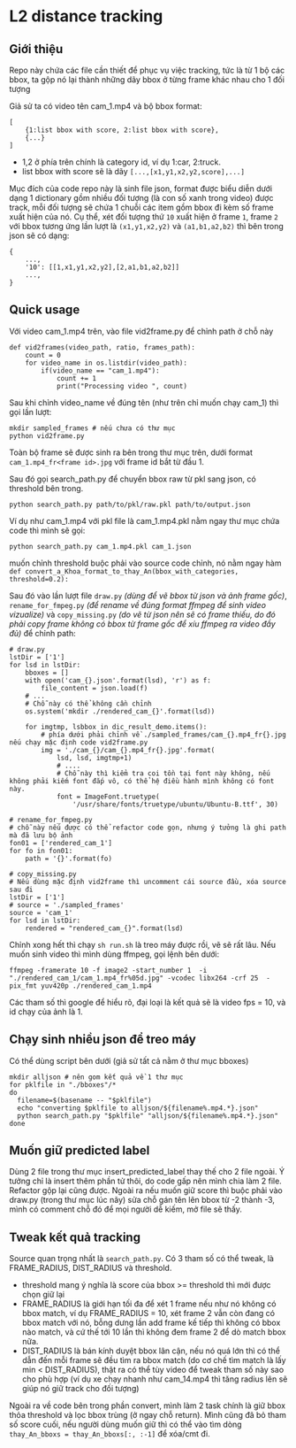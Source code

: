 # L2 distance tracking

## Giới thiệu

Repo này chứa các file cần thiết để phục vụ việc tracking, tức là từ 1 bộ các bbox, ta gộp nó lại thành những dãy bbox ở từng frame khác nhau cho 1 đối tượng

Giả sử ta có video tên cam_1.mp4 và bộ bbox format:

```{json}
[
    {1:list bbox with score, 2:list bbox with score},
    {...}
]
```

- 1,2 ở phía trên chính là category id, ví dụ 1:car, 2:truck.
- list bbox with score sẽ là dãy `[...,[x1,y1,x2,y2,score],...]`

Mục đích của code repo này là sinh file json, format được biểu diễn dưới dạng 1 dictionary gồm nhiều đối tượng (là con số xanh trong video) được track, mỗi đối tượng sẽ chứa 1 chuỗi các item gồm bbox đi kèm số frame xuất hiện của nó. Cụ thể, xét đối tượng thứ `10` xuất hiện ở frame `1`, frame `2` với bbox tương ứng lần lượt là `(x1,y1,x2,y2)` và `(a1,b1,a2,b2)` thì bên trong json sẽ có dạng:

```
{
    ...,
    '10': [[1,x1,y1,x2,y2],[2,a1,b1,a2,b2]]
    ...,
}
```

## Quick usage

Với video cam_1.mp4 trên, vào file vid2frame.py để chỉnh path ở chỗ này

```{python}
def vid2frames(video_path, ratio, frames_path):
    count = 0
    for video_name in os.listdir(video_path):
        if(video_name == "cam_1.mp4"):  
            count += 1
            print("Processing video ", count)
```

Sau khi chỉnh video_name về đúng tên (như trên chỉ muốn chạy cam_1) thì gọi lần lượt:

```{sh}
mkdir sampled_frames # nếu chưa có thư mục
python vid2frame.py
```

Toàn bộ frame sẽ được sinh ra bên trong thư mục trên, dưới format
`cam_1.mp4_fr<frame id>.jpg` với frame id bắt từ đầu 1.

Sau đó gọi search_path.py để chuyển bbox raw từ pkl sang json, có threshold bên trong.

```{sh}
python search_path.py path/to/pkl/raw.pkl path/to/output.json
```

Ví dụ như cam_1.mp4 với pkl file là cam_1.mp4.pkl nằm ngay thư mục chứa code thì mình sẽ gọi:

```
python search_path.py cam_1.mp4.pkl cam_1.json
```

muốn chỉnh threshold buộc phải vào source code chỉnh, nó nằm ngay hàm `def convert_a_Khoa_format_to_thay_An(bbox_with_categories, threshold=0.2):`

Sau đó vào lần lượt file `draw.py` _(dùng để vẽ bbox từ json và ảnh frame gốc)_, `rename_for_fmpeg.py` _(để rename về đúng format ffmpeg để sinh video vizualize)_ và `copy_missing.py` _(do vẽ từ json nên sẽ có frame thiếu, do đó phải copy frame không có bbox từ frame gốc để xíu ffmpeg ra video đầy đủ)_ để chỉnh path:

```{python}
# draw.py
lstDir = ['1']
for lsd in lstDir:
    bboxes = []
    with open('cam_{}.json'.format(lsd), 'r') as f:
        file_content = json.load(f)
    # ...
    # Chỗ này có thể không cần chỉnh
    os.system('mkdir ./rendered_cam_{}'.format(lsd))

    for imgtmp, lsbbox in dic_result_demo.items():
        # phía dưới phải chỉnh về ./sampled_frames/cam_{}.mp4_fr{}.jpg nếu chạy mặc định code vid2frame.py
        img = './cam_{}/cam_{}.mp4_fr{}.jpg'.format(
            lsd, lsd, imgtmp+1)
            # ....
            # Chỗ này thì kiểm tra coi tồn tại font này không, nếu không phải kiếm font đắp vô, có thể hệ điều hành mình không có font này.
            font = ImageFont.truetype(
                '/usr/share/fonts/truetype/ubuntu/Ubuntu-B.ttf', 30)

# rename_for_fmpeg.py
# chỗ này nếu được có thể refactor code gọn, nhưng ý tưởng là ghi path mà đã lưu bộ ảnh
fon01 = ['rendered_cam_1']
for fo in fon01:
    path = '{}'.format(fo)

# copy_missing.py
# Nếu dùng mặc định vid2frame thì uncomment cái source đầu, xóa source sau đi
lstDir = ['1']
# source = './sampled_frames'
source = 'cam_1'
for lsd in lstDir:
    rendered = "rendered_cam_{}".format(lsd)
```

Chỉnh xong hết thì chạy `sh run.sh` là treo máy được rồi, vẽ sẽ rất lâu.
Nếu muốn sinh video thì mình dùng ffmpeg, gọi lệnh bên dưới:

```
ffmpeg -framerate 10 -f image2 -start_number 1  -i "./rendered_cam_1/cam_1.mp4_fr%05d.jpg" -vcodec libx264 -crf 25  -pix_fmt yuv420p ./rendered_cam_1.mp4
```

Các tham số thì google để hiểu rõ, đại loại là kết quả sẽ là video fps = 10, và id chạy của ảnh là 1.

## Chạy sinh nhiều json để treo máy

Có thể dùng script bên dưới (giả sử tất cả nằm ở thư mục bboxes)

```{sh}
mkdir alljson # nên gom kết quả về 1 thư mục
for pklfile in "./bboxes"/*
do
  filename=$(basename -- "$pklfile")
  echo "converting $pklfile to alljson/${filename%.mp4.*}.json"
  python search_path.py "$pklfile" "alljson/${filename%.mp4.*}.json"
done
```

## Muốn giữ predicted label
Dùng 2 file trong thư mục insert_predicted_label thay thế cho 2 file ngoài. Ý tưởng chỉ là insert thêm phần tử thôi, do code gấp nên mình chia làm 2 file. Refactor gộp lại cũng được. Ngoài ra nếu muốn giữ score thì buộc phải vào draw.py (trong thư mục lúc nãy) sửa chỗ gán tên lên bbox từ -2 thành -3, mình có comment chỗ đó để mọi người dễ kiếm, mở file sẽ thấy.

## Tweak kết quả tracking

Source quan trọng nhất là `search_path.py`.
Có 3 tham số có thể tweak, là FRAME_RADIUS, DIST_RADIUS và threshold.

- threshold mang ý nghĩa là score của bbox >= threshold thì mới được chọn giữ lại
- FRAME_RADIUS là giới hạn tối đa để xét 1 frame nếu như nó không có bbox match, ví dụ FRAME_RADIUS = 10, xét frame 2 vẫn còn đang có bbox match với nó, bỗng dưng lần add frame kế tiếp thì không có bbox nào match, và cứ thế tới 10 lần thì không đem frame 2 để dò match bbox nữa.
- DIST_RADIUS là bán kính duyệt bbox lân cận, nếu nó quá lớn thì có thể dẫn đến mỗi frame sẽ đều tìm ra bbox match (do cơ chế tìm match là lấy min < DIST_RADIUS), thật ra có thể tùy video để tweak tham số này sao cho phù hợp (ví dụ xe chạy nhanh như cam_14.mp4 thì tăng radius lên sẽ giúp nó giữ track cho đối tượng)

Ngoài ra về code bên trong phần convert, mình làm 2 task chính là giữ bbox thỏa threshold và lọc bbox trùng (ở ngay chỗ return). Mình cũng đã bỏ tham số score cuối, nếu người dùng muốn giữ thì có thể vào tìm dòng `thay_An_bboxs = thay_An_bboxs[:, :-1]` để xóa/cmt đi. 
